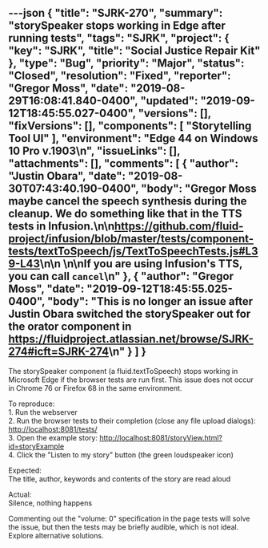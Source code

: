 ---json
{
  "title": "SJRK-270",
  "summary": "storySpeaker stops working in Edge after running tests",
  "tags": "SJRK",
  "project": {
    "key": "SJRK",
    "title": "Social Justice Repair Kit"
  },
  "type": "Bug",
  "priority": "Major",
  "status": "Closed",
  "resolution": "Fixed",
  "reporter": "Gregor Moss",
  "date": "2019-08-29T16:08:41.840-0400",
  "updated": "2019-09-12T18:45:55.027-0400",
  "versions": [],
  "fixVersions": [],
  "components": [
    "Storytelling Tool UI"
  ],
  "environment": "Edge 44 on Windows 10 Pro v.1903\n",
  "issueLinks": [],
  "attachments": [],
  "comments": [
    {
      "author": "Justin Obara",
      "date": "2019-08-30T07:43:40.190-0400",
      "body": "Gregor Moss maybe cancel the speech synthesis during the cleanup. We do something like that in the TTS tests in Infusion.\n\n<https://github.com/fluid-project/infusion/blob/master/tests/component-tests/textToSpeech/js/TextToSpeechTests.js#L39-L43>\n\n \n\nIf you are using Infusion's TTS, you can call `cancel`\n"
    },
    {
      "author": "Gregor Moss",
      "date": "2019-09-12T18:45:55.025-0400",
      "body": "This is no longer an issue after Justin Obara switched the storySpeaker out for the orator component in <https://fluidproject.atlassian.net/browse/SJRK-274#icft=SJRK-274>\n"
    }
  ]
}
---
The storySpeaker component (a fluid.textToSpeech) stops working in Microsoft Edge if the browser tests are run first. This issue does not occur in Chrome 76 or Firefox 68 in the same environment.

To reproduce:\
1\. Run the webserver\
2\. Run the browser tests to their completion (close any file upload dialogs): <http://localhost:8081/tests/>\
3\. Open the example story: <http://localhost:8081/storyView.html?id=storyExample>\
4\. Click the "Listen to my story" button (the green loudspeaker icon)

Expected:\
The title, author, keywords and contents of the story are read aloud

Actual:\
Silence, nothing happens

Commenting out the "volume: 0" specification in the page tests will solve the issue, but then the tests may be briefly audible, which is not ideal. Explore alternative solutions.

        